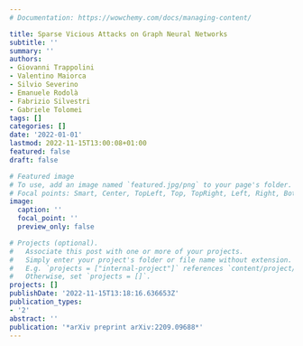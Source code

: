 ```yaml
---
# Documentation: https://wowchemy.com/docs/managing-content/

title: Sparse Vicious Attacks on Graph Neural Networks
subtitle: ''
summary: ''
authors:
- Giovanni Trappolini
- Valentino Maiorca
- Silvio Severino
- Emanuele Rodolà
- Fabrizio Silvestri
- Gabriele Tolomei
tags: []
categories: []
date: '2022-01-01'
lastmod: 2022-11-15T13:00:08+01:00
featured: false
draft: false

# Featured image
# To use, add an image named `featured.jpg/png` to your page's folder.
# Focal points: Smart, Center, TopLeft, Top, TopRight, Left, Right, BottomLeft, Bottom, BottomRight.
image:
  caption: ''
  focal_point: ''
  preview_only: false

# Projects (optional).
#   Associate this post with one or more of your projects.
#   Simply enter your project's folder or file name without extension.
#   E.g. `projects = ["internal-project"]` references `content/project/deep-learning/index.md`.
#   Otherwise, set `projects = []`.
projects: []
publishDate: '2022-11-15T13:18:16.636653Z'
publication_types:
- '2'
abstract: ''
publication: '*arXiv preprint arXiv:2209.09688*'
---
```

